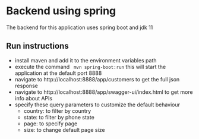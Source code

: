 # Backend using spring

The backend for this application uses spring boot and jdk 11

## Run instructions

- install maven and add it to the environment variables path
- execute the command ` mvn spring-boot:run` this will start the application at the default port 8888
- navigate to http://localhost:8888/app/customers to get the full json response
- navigate to http://localhost:8888/app/swagger-ui/index.html to get more info about APIs
- specify these query parameters to customize the default behaviour
    - country: to filter by country
    - state: to filter by phone state
    - page: to specify page
    - size: to change default page size
